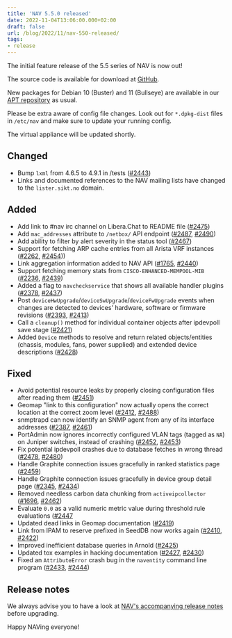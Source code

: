 ```yaml
---
title: 'NAV 5.5.0 released'
date: 2022-11-04T13:06:00.000+02:00
draft: false
url: /blog/2022/11/nav-550-released/
tags:
- release
---
```


The initial feature release of the 5.5 series of NAV is now out!

The source code is available for download at [GitHub](https://github.com/UNINETT/nav/releases).

New packages for Debian 10 (Buster) and 11 (Bullseye) are available in our [APT repository](https://nav.uninett.no/install-instructions/#debian) as usual.

Please be extra aware of config file changes. Look out for `*.dpkg-dist` files in `/etc/nav` and make sure to update your running config.

The virtual appliance will be updated shortly.

Changed
-------

*   Bump <code>lxml</code> from 4.6.5 to 4.9.1 in /tests ([#2443](https://github.com/Uninett/nav/pull/2443))
*   Links and documented references to the NAV mailing lists have changed to the `lister.sikt.no` domain.

Added
-------

*   Add link to #nav irc channel on Libera.Chat to README file ([#2475](https://github.com/Uninett/nav/pull/2475))
*   Add `mac_addresses` attribute to `/netbox/` API endpoint ([#2487](https://github.com/Uninett/nav/pull/2487), [#2490](https://github.com/Uninett/nav/pull/2490))
*   Add ability to filter by alert severity in the status tool ([#2467](https://github.com/Uninett/nav/pull/2467))
*   Support for fetching ARP cache entries from all Arista VRF instances ([#2262](https://github.com/Uninett/nav/issues/2262), [#2454](https://github.com/Uninett/nav/pull/2454)))
*   Link aggregation information added to NAV API ([#1765](https://github.com/Uninett/nav/issues/1765), [#2440](https://github.com/Uninett/nav/pull/2440))
*   Support fetching memory stats from `CISCO-ENHANCED-MEMPOOL-MIB` ([#2236](https://github.com/Uninett/nav/issues/2236), [#2439](https://github.com/Uninett/nav/pull/2439))
*   Added a flag to `navcheckservice` that shows all available handler plugins ([#2378](https://github.com/Uninett/nav/issues/2378), [#2437](https://github.com/Uninett/nav/pull/2437))
*   Post `deviceHwUpgrade`/`deviceSwUpgrade`/`deviceFwUpgrade` events when changes are detected to devices' hardware, software or firmware revisions ([#2393](https://github.com/Uninett/nav/issues/2393), [#2413](https://github.com/Uninett/nav/pull/2413))
*   Call a `cleanup()` method for individual container objects after ipdevpoll save stage ([#2421](https://github.com/Uninett/nav/pull/2421))
*   Added `Device` methods to resolve and return related objects/entities (chassis, modules, fans, power supplied) and extended device descriptions ([#2428](https://github.com/Uninett/nav/pull/2428))

Fixed
-------

*   Avoid potential resource leaks by properly closing configuration files after reading them ([#2451](https://github.com/Uninett/nav/pull/2451))
*   Geomap "link to this configuration" now actually opens the correct location at the correct zoom level ([#2412](https://github.com/Uninett/nav/issues/2412), [#2488](https://github.com/Uninett/nav/pull/2488))
*   snmptrapd can now identify an SNMP agent from any of its interface addresses ([#2387](https://github.com/Uninett/nav/issues/2387), [#2461](https://github.com/Uninett/nav/pull/2461))
*   PortAdmin now ignores incorrectly configured VLAN tags (tagged as `NA`) on Juniper switches, instead of crashing ([#2452](https://github.com/Uninett/nav/issues/2452), [#2453](https://github.com/Uninett/nav/pull/2453))
*   Fix potential ipdevpoll crashes due to database fetches in wrong thread ([#2478](https://github.com/Uninett/nav/issues/2478), [#2480](https://github.com/Uninett/nav/pull/2480))
*   Handle Graphite connection issues gracefully in ranked statistics page ([#2459](https://github.com/Uninett/nav/pull/2459))
*   Handle Graphite connection issues gracefully in device group detail page ([#2345](https://github.com/Uninett/nav/issues/2345), [#2434](https://github.com/Uninett/nav/pull/2434))
*   Removed needless carbon data chunking from `activeipcollector` ([#1696](https://github.com/Uninett/nav/issues/1696), [#2462](https://github.com/Uninett/nav/pull/2462))
*   Evaluate `0.0` as a valid numeric metric value during threshold rule evaluations ([#2447](https://github.com/Uninett/nav/issues/2447)
*   Updated dead links in Geomap documentation ([#2419](https://github.com/Uninett/nav/pull/2419))
*   Link from IPAM to reserve prefixed in SeedDB now works again ([#2410](https://github.com/Uninett/nav/issues/2410), [#2422](https://github.com/Uninett/nav/pull/2422))
*   Improved inefficient database queries in Arnold ([#2425](https://github.com/Uninett/nav/pull/2425))
*   Updated tox examples in hacking documentation ([#2427](https://github.com/Uninett/nav/issues/2427), [#2430](https://github.com/Uninett/nav/pull/2430))
*   Fixed an `AttributeError` crash bug in the `naventity` command line program ([#2433](https://github.com/Uninett/nav/issues/2433), [#2444](https://github.com/Uninett/nav/pull/2444))

Release notes
-------------

We always advise you to have a look at [NAV's accompanying release notes](https://nav.readthedocs.io/en/5.5.x/release-notes.html#nav-5-5) before upgrading.

Happy NAVing everyone!

